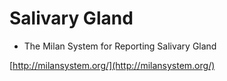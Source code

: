 # Salivary Gland

* The Milan System for Reporting Salivary Gland

[http://milansystem.org/](http://milansystem.org/)

